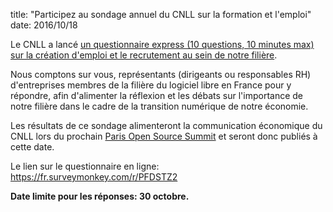 title: "Participez au sondage annuel du CNLL sur la formation et l'emploi"
date: 2016/10/18

Le CNLL a lancé [un questionnaire express (10 questions, 10 minutes max) sur la création d'emploi et le recrutement au sein de notre filière](https://fr.surveymonkey.com/r/PFDSTZ2).

Nous comptons sur vous, représentants (dirigeants ou responsables RH) d'entreprises membres de la filière du logiciel libre en France pour y répondre, afin d'alimenter la réflexion et les débats sur l'importance de notre filière dans le cadre de la transition numérique de notre économie. 

Les résultats de ce sondage alimenteront la communication économique du CNLL lors du prochain [Paris Open Source Summit](http://www.opensourcesummit.paris/) et seront donc publiés à cette date.

Le lien sur le questionnaire en ligne: <https://fr.surveymonkey.com/r/PFDSTZ2>

**Date limite pour les réponses: 30 octobre.**